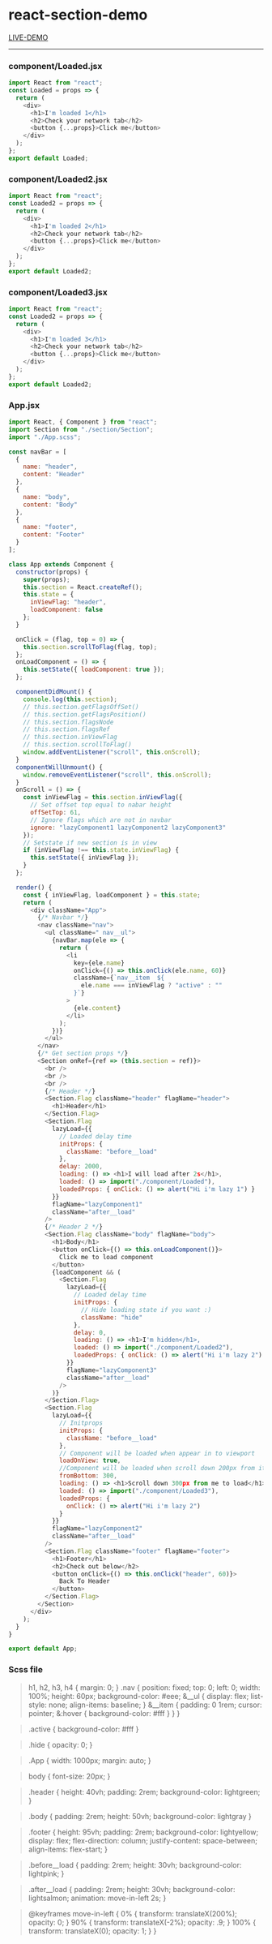 # react-section-demo
[LIVE-DEMO](https://charliephung.github.io/react-section-demo/)

---
### component/Loaded.jsx
```javascript
import React from "react";
const Loaded = props => {
  return (
    <div>
      <h1>I'm loaded 1</h1>
      <h2>Check your network tab</h2>
      <button {...props}>Click me</button>
    </div>
  );
};
export default Loaded;
```
### component/Loaded2.jsx
```javascript
import React from "react";
const Loaded2 = props => {
  return (
    <div>
      <h1>I'm loaded 2</h1>
      <h2>Check your network tab</h2>
      <button {...props}>Click me</button>
    </div>
  );
};
export default Loaded2;
```

### component/Loaded3.jsx
```javascript
import React from "react";
const Loaded2 = props => {
  return (
    <div>
      <h1>I'm loaded 3</h1>
      <h2>Check your network tab</h2>
      <button {...props}>Click me</button>
    </div>
  );
};
export default Loaded2;
```


### App.jsx
```javascript
import React, { Component } from "react";
import Section from "./section/Section";
import "./App.scss";

const navBar = [
  {
    name: "header",
    content: "Header"
  },
  {
    name: "body",
    content: "Body"
  },
  {
    name: "footer",
    content: "Footer"
  }
];

class App extends Component {
  constructor(props) {
    super(props);
    this.section = React.createRef();
    this.state = {
      inViewFlag: "header",
      loadComponent: false
    };
  }

  onClick = (flag, top = 0) => {
    this.section.scrollToFlag(flag, top);
  };
  onLoadComponent = () => {
    this.setState({ loadComponent: true });
  };

  componentDidMount() {
    console.log(this.section);
    // this.section.getFlagsOffSet()
    // this.section.getFlagsPosition()
    // this.section.flagsNode
    // this.section.flagsRef
    // this.section.inViewFlag
    // this.section.scrollToFlag()
    window.addEventListener("scroll", this.onScroll);
  }
  componentWillUnmount() {
    window.removeEventListener("scroll", this.onScroll);
  }
  onScroll = () => {
    const inViewFlag = this.section.inViewFlag({
      // Set offset top equal to nabar height
      offSetTop: 61,
      // Ignore flags which are not in navbar
      ignore: "lazyComponent1 lazyComponent2 lazyComponent3"
    });
    // Setstate if new section is in view
    if (inViewFlag !== this.state.inViewFlag) {
      this.setState({ inViewFlag });
    }
  };

  render() {
    const { inViewFlag, loadComponent } = this.state;
    return (
      <div className="App">
        {/* Navbar */}
        <nav className="nav">
          <ul className=" nav__ul">
            {navBar.map(ele => {
              return (
                <li
                  key={ele.name}
                  onClick={() => this.onClick(ele.name, 60)}
                  className={`nav__item  ${
                    ele.name === inViewFlag ? "active" : ""
                  }`}
                >
                  {ele.content}
                </li>
              );
            })}
          </ul>
        </nav>
        {/* Get section props */}
        <Section onRef={ref => (this.section = ref)}>
          <br />
          <br />
          <br />
          {/* Header */}
          <Section.Flag className="header" flagName="header">
            <h1>Header</h1>
          </Section.Flag>
          <Section.Flag
            lazyLoad={{
              // Loaded delay time
              initProps: {
                className: "before__load"
              },
              delay: 2000,
              loading: () => <h1>I will load after 2s</h1>,
              loaded: () => import("./component/Loaded"),
              loadedProps: { onClick: () => alert("Hi i'm lazy 1") }
            }}
            flagName="lazyComponent1"
            className="after__load"
          />
          {/* Header 2 */}
          <Section.Flag className="body" flagName="body">
            <h1>Body</h1>
            <button onClick={() => this.onLoadComponent()}>
              Click me to load component
            </button>
            {loadComponent && (
              <Section.Flag
                lazyLoad={{
                  // Loaded delay time
                  initProps: {
                    // Hide loading state if you want :)
                    className: "hide"
                  },
                  delay: 0,
                  loading: () => <h1>I'm hidden</h1>,
                  loaded: () => import("./component/Loaded2"),
                  loadedProps: { onClick: () => alert("Hi i'm lazy 2") }
                }}
                flagName="lazyComponent3"
                className="after__load"
              />
            )}
          </Section.Flag>
          <Section.Flag
            lazyLoad={{
              // Initprops
              initProps: {
                className: "before__load"
              },
              // Component will be loaded when appear in to viewport
              loadOnView: true,
              //Component will be loaded when scroll down 200px from it
              fromBottom: 300,
              loading: () => <h1>Scroll down 300px from me to load</h1>,
              loaded: () => import("./component/Loaded3"),
              loadedProps: {
                onClick: () => alert("Hi i'm lazy 2")
              }
            }}
            flagName="lazyComponent2"
            className="after__load"
          />
          <Section.Flag className="footer" flagName="footer">
            <h1>Footer</h1>
            <h2>Check out below</h2>
            <button onClick={() => this.onClick("header", 60)}>
              Back To Header
            </button>
          </Section.Flag>
        </Section>
      </div>
    );
  }
}

export default App;
```

### Scss file
> h1, h2, h3, h4 {
>    margin: 0;
>}
>.nav {
    position: fixed;
    top: 0;
    left: 0;
    width: 100%;
    height: 60px;
    background-color: #eee;
    &__ul {
        display: flex;
        list-style: none;
        align-items: baseline;
    }
    &__item {
        padding: 0 1rem;
        cursor: pointer;
        &:hover {
            background-color: #fff
        }
    }
}

>.active {
    background-color: #fff
}

>.hide {
    opacity: 0;
}

>.App {
    width: 1000px;
    margin: auto;
}

>body {
    font-size: 20px;
}

>.header {
    height: 40vh;
    padding: 2rem;
    background-color: lightgreen;
}

>.body {
    padding: 2rem;
    height: 50vh;
    background-color: lightgray
}

>.footer {
    height: 95vh;
    padding: 2rem;
    background-color: lightyellow;
    display: flex;
    flex-direction: column;
    justify-content: space-between;
    align-items: flex-start;
}

>.before__load {
    padding: 2rem;
    height: 30vh;
    background-color: lightpink;
}

>.after__load {
    padding: 2rem;
    height: 30vh;
    background-color: lightsalmon;
    animation: move-in-left 2s;
}

>@keyframes move-in-left {
    0% {
        transform: translateX(200%);
        opacity: 0;
    }
    90% {
        transform: translateX(-2%);
        opacity: .9;
    }
    100% {
        transform: translateX(0);
        opacity: 1;
    }
}
